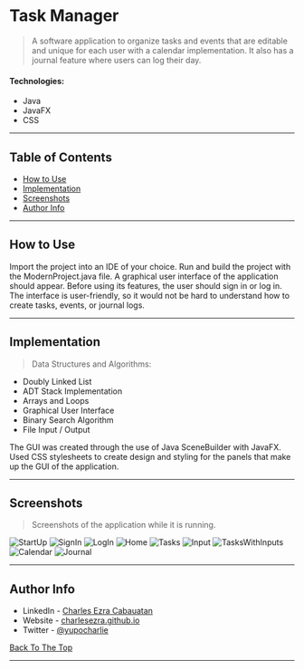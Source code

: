 # Task Manager

> A software application to organize tasks and events that are editable and unique for each user with a calendar implementation. It also has a journal feature where users can log their day.

#### Technologies: 

- Java
- JavaFX
- CSS

---

## Table of Contents

- [How to Use](#how-to-use)
- [Implementation](#implementation)
- [Screenshots](#screenshots)
- [Author Info](#author-info)

---

## How to Use

Import the project into an IDE of your choice. Run and build the project with the ModernProject.java file. A graphical user interface of the application should appear. Before using its features, the user should sign in or log in. The interface is user-friendly, so it would not be hard to understand how to create tasks, events, or journal logs. 

---

## Implementation

> Data Structures and Algorithms:
- Doubly Linked List
- ADT Stack Implementation
- Arrays and Loops
- Graphical User Interface
- Binary Search Algorithm
- File Input / Output

The GUI was created through the use of Java SceneBuilder with JavaFX. Used CSS stylesheets to create design and styling for the panels that make up the GUI of the application.

---

## Screenshots

> Screenshots of the application while it is running.

![StartUp](README-images/sc1.png)
![SignIn](README-images/sc2.png)
![LogIn](README-images/sc3.png)
![Home](README-images/sc4.png)
![Tasks](README-images/sc5.png)
![Input](README-images/sc6.png)
![TasksWithInputs](README-images/sc7.png)
![Calendar](README-images/sc8.png)
![Journal](README-images/sc9.png)

---

## Author Info

- LinkedIn - [Charles Ezra Cabauatan](https://www.linkedin.com/in/charlesezra/)
- Website - [charlesezra.github.io](https://charlesezra.github.io)
- Twitter - [@yupocharlie](https://twitter.com/yupocharlie)


[Back To The Top](#Task-Manager)

---
